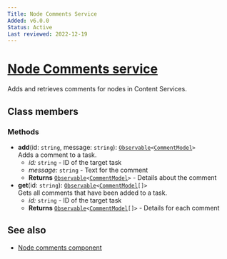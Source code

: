 ```yaml
---
Title: Node Comments Service
Added: v6.0.0
Status: Active
Last reviewed: 2022-12-19
---
```


# [Node Comments service](../../../lib/content-services/src/lib/node-comments/services/node-comments.service.ts "Defined in node-comments.service.ts")

Adds and retrieves comments for nodes in Content Services.

## Class members

### Methods

- **add**(id: `string`, message: `string`): [`Observable`](http://reactivex.io/documentation/observable.html)`<`[`CommentModel`](../../../lib/core/src/lib/models/comment.model.ts)`>`<br/>
    Adds a comment to a task.
  - _id:_ `string`  - ID of the target task
  - _message:_ `string`  - Text for the comment
  - **Returns** [`Observable`](http://reactivex.io/documentation/observable.html)`<`[`CommentModel`](../../../lib/core/src/lib/models/comment.model.ts)`>` - Details about the comment
- **get**(id: `string`): [`Observable`](http://reactivex.io/documentation/observable.html)`<`[`CommentModel`](../../../lib/core/src/lib/models/comment.model.ts)`[]>`<br/>
    Gets all comments that have been added to a task.
  - _id:_ `string`  - ID of the target task
  - **Returns** [`Observable`](http://reactivex.io/documentation/observable.html)`<`[`CommentModel`](../../../lib/core/src/lib/models/comment.model.ts)`[]>` - Details for each comment

## See also

- [Node comments component](../../../lib/content-services/src/lib/node-comments/node-comments.component.ts)
